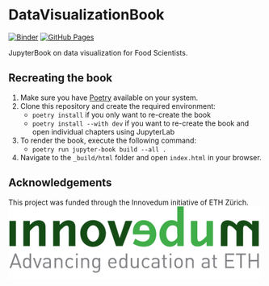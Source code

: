 # DataVisualizationBook
[![Binder](https://binder.let.ethz.ch/badge_logo.svg)](https://binder.let.ethz.ch/v2/gh/bokulich-lab/DataVisualizationBook/main?labpath=chapters)
[![GitHub Pages](https://img.shields.io/badge/GitHub%20Pages-DataVisBook-brightgreen)](https://bokulich-lab.github.io/DataVisualizationBook/)

JupyterBook on data visualization for Food Scientists.

## Recreating the book
1. Make sure you have [Poetry](https://python-poetry.org/) available on your system.
2. Clone this repository and create the required environment:
	* `poetry install` if you only want to re-create the book
    * `poetry install --with dev` if you want to re-create the book and open individual chapters using JupyterLab
3. To render the book, execute the following command:
	* `poetry run jupyter-book build --all .`
4. Navigate to the `_build/html` folder and open `index.html` in your browser.

## Acknowledgements
This project was funded through the Innovedum initiative of ETH Zürich.
[<img src="img/innovedum_logo.png" width="500">](https://ethz.ch/en/the-eth-zurich/education/innovedum.html)
